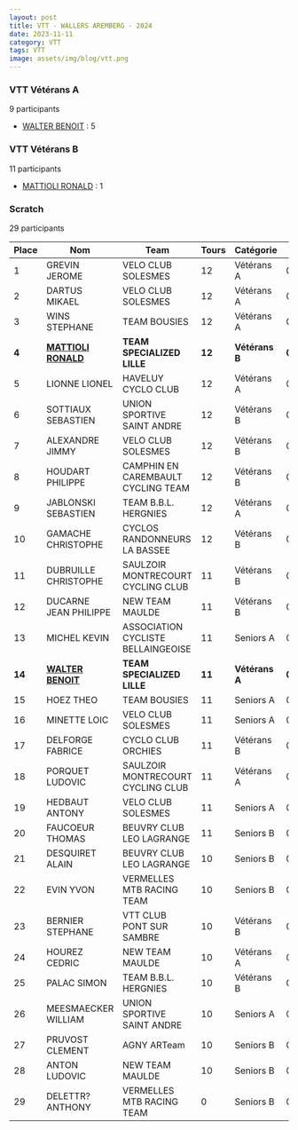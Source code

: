 ```yaml
---
layout: post
title: VTT - WALLERS AREMBERG - 2024
date: 2023-11-11
category: VTT
tags: VTT
image: assets/img/blog/vtt.png
---
```


### VTT Vétérans A
9 participants
- [WALTER BENOIT](https://teamspecializedlille.cc/coureurs/walterbenoit) : 5

### VTT Vétérans B
11 participants
- [MATTIOLI RONALD](https://teamspecializedlille.cc/coureurs/mattiolironald) : 1

### Scratch
29 participants

| Place | Nom | Team | Tours | Catégorie | Temps |
|---|---|---|---|---|---|
| 1 | GREVIN JEROME | VELO CLUB SOLESMES | 12 | Vétérans A | 0:47:22 | 
| 2 | DARTUS MIKAEL | VELO CLUB SOLESMES | 12 | Vétérans A | 0:48:36 | 
| 3 | WINS STEPHANE | TEAM BOUSIES | 12 | Vétérans A | 0:48:54 | 
| **4** | **[MATTIOLI RONALD](https://teamspecializedlille.cc/coureurs/mattiolironald)** | **TEAM SPECIALIZED LILLE** | **12** | **Vétérans B** | **0:49:1** | 
| 5 | LIONNE LIONEL | HAVELUY CYCLO CLUB | 12 | Vétérans A | 0:49:36 | 
| 6 | SOTTIAUX SEBASTIEN | UNION SPORTIVE SAINT ANDRE | 12 | Vétérans B | 0:50:0 | 
| 7 | ALEXANDRE JIMMY | VELO CLUB SOLESMES | 12 | Vétérans B | 0:50:2 | 
| 8 | HOUDART PHILIPPE | CAMPHIN EN CAREMBAULT CYCLING TEAM | 12 | Vétérans B | 0:51:11 | 
| 9 | JABLONSKI SEBASTIEN | TEAM B.B.L. HERGNIES | 12 | Vétérans A | 0:51:28 | 
| 10 | GAMACHE CHRISTOPHE | CYCLOS RANDONNEURS LA BASSEE | 12 | Vétérans B | 0:51:29 | 
| 11 | DUBRUILLE CHRISTOPHE | SAULZOIR MONTRECOURT CYCLING CLUB | 11 | Vétérans B | 0:47:37 | 
| 12 | DUCARNE JEAN PHILIPPE | NEW TEAM MAULDE | 11 | Vétérans B | 0:49:21 | 
| 13 | MICHEL KEVIN | ASSOCIATION CYCLISTE BELLAINGEOISE | 11 | Seniors A | 0:49:49 | 
| **14** | **[WALTER BENOIT](https://teamspecializedlille.cc/coureurs/walterbenoit)** | **TEAM SPECIALIZED LILLE** | **11** | **Vétérans A** | **0:50:36** | 
| 15 | HOEZ THEO | TEAM BOUSIES | 11 | Seniors A | 0:50:54 | 
| 16 | MINETTE LOIC | VELO CLUB SOLESMES | 11 | Seniors A | 0:51:15 | 
| 17 | DELFORGE FABRICE | CYCLO CLUB ORCHIES | 11 | Vétérans B | 0:51:20 | 
| 18 | PORQUET LUDOVIC | SAULZOIR MONTRECOURT CYCLING CLUB | 11 | Vétérans A | 0:51:39 | 
| 19 | HEDBAUT ANTONY | VELO CLUB SOLESMES | 11 | Seniors A | 0:53:3 | 
| 20 | FAUCOEUR THOMAS | BEUVRY CLUB LEO LAGRANGE | 11 | Seniors B | 0:53:47 | 
| 21 | DESQUIRET ALAIN | BEUVRY CLUB LEO LAGRANGE | 10 | Seniors B | 0:50:3 | 
| 22 | EVIN YVON | VERMELLES MTB RACING TEAM | 10 | Seniors B | 0:50:46 | 
| 23 | BERNIER STEPHANE | VTT  CLUB PONT SUR SAMBRE | 10 | Vétérans B | 0:50:48 | 
| 24 | HOUREZ CEDRIC | NEW TEAM MAULDE | 10 | Vétérans A | 0:50:50 | 
| 25 | PALAC SIMON | TEAM B.B.L. HERGNIES | 10 | Vétérans B | 0:51:19 | 
| 26 | MEESMAECKER WILLIAM | UNION SPORTIVE SAINT ANDRE | 10 | Seniors A | 0:51:29 | 
| 27 | PRUVOST CLEMENT | AGNY ARTeam | 10 | Seniors B | 0:51:37 | 
| 28 | ANTON LUDOVIC | NEW TEAM MAULDE | 10 | Seniors B | 0:53:34 | 
| 29 | DELETTR? ANTHONY | VERMELLES MTB RACING TEAM | 0 | Seniors B | 0:38:53 | 
